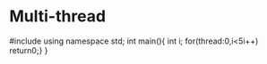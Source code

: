 # Multi-thread 
#include<thread>
using namespace std;
int main(){
int i;
for(thread:0,i<5i++)
return0;}
}
